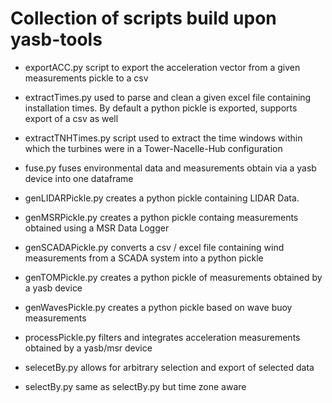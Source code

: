 # Collection of scripts build upon yasb-tools

- exportACC.py script to export the acceleration vector from a given measurements pickle to a csv

- extractTimes.py used to parse and clean a given excel file containing installation times. By default a python pickle is exported, supports export of a csv as well

- extractTNHTimes.py script used to extract the time windows within which the turbines were in a Tower-Nacelle-Hub configuration

- fuse.py fuses environmental data and measurements obtain via a yasb device into one dataframe

- genLIDARPickle.py creates a python pickle containing LIDAR Data. 

- genMSRPickle.py creates a python pickle containg measurements obtained using a MSR Data Logger

- genSCADAPickle.py converts a csv / excel file containing wind measurements from a SCADA system into a python pickle

- genTOMPickle.py creates a python pickle of measurements obtained by a yasb device

- genWavesPickle.py creates a python pickle based on wave buoy measurements

- processPickle.py filters and integrates acceleration measurements obtained by a yasb/msr device

- selecetBy.py allows for arbitrary selection and export of selected data

- selectBy.py same as selectBy.py but time zone aware
